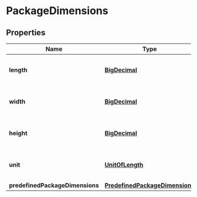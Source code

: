 
# PackageDimensions

## Properties
Name | Type | Description | Notes
------------ | ------------- | ------------- | -------------
**length** | [**BigDecimal**](BigDecimal.md) | The length dimension. If you don&#39;t specify PredefinedPackageDimensions, you must specify the Length. |  [optional]
**width** | [**BigDecimal**](BigDecimal.md) | The width dimension. If you don&#39;t specify PredefinedPackageDimensions, you must specify the Width. |  [optional]
**height** | [**BigDecimal**](BigDecimal.md) | The height dimension. If you don&#39;t specify PredefinedPackageDimensions, you must specify the Height. |  [optional]
**unit** | [**UnitOfLength**](UnitOfLength.md) | The unit of measurement. If you don&#39;t specify PredefinedPackageDimensions, you must specify the Unit. |  [optional]
**predefinedPackageDimensions** | [**PredefinedPackageDimensions**](PredefinedPackageDimensions.md) |  |  [optional]




